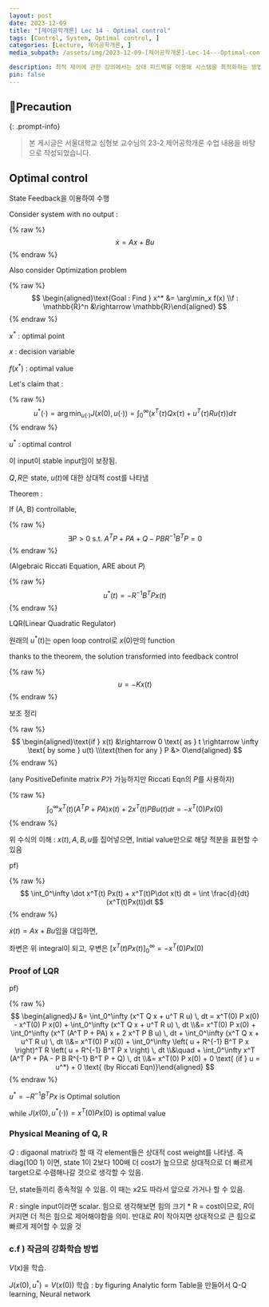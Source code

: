 ```yaml
---
layout: post
date: 2023-12-09
title: "[제어공학개론] Lec 14 - Optimal control"
tags: [Control, System, Optimal control, ]
categories: [Lecture, 제어공학개론, ]
media_subpath: /assets/img/2023-12-09-[제어공학개론]-Lec-14---Optimal-control.md

description: 최적 제어에 관한 강의에서는 상태 피드백을 이용해 시스템을 최적화하는 방법을 다룹니다. 알제브라릭 리카티 방정식을 통해 최적 제어 입력을 도출하고, Q와 R의 물리적 의미를 설명합니다. Q는 상태의 상대적 비용 가중치를 나타내고, R은 제어 입력의 비용을 나타냅니다. 또한, 강화 학습 방법과 관련하여 V(x)를 학습하는 과정도 언급됩니다.
pin: false
---
```



## 📢Precaution


{: .prompt-info}


> 본 게시글은 서울대학교 심형보 교수님의 23-2 제어공학개론 수업 내용을 바탕으로 작성되었습니다.


## Optimal control


State Feedback을 이용하여 수행


Consider system with no output :


{% raw %}
$$
\dot x = Ax+Bu
$$
{% endraw %}


Also consider Optimization problem


{% raw %}
$$
\begin{aligned}\text{Goal : Find } x^* &= \arg\min_x f(x) \\f : \mathbb{R}^n &\rightarrow \mathbb{R}\end{aligned}
$$
{% endraw %}


$x^*$ : optimal point


$x$ : decision variable


$f(x^*)$ : optimal value


Let's claim that : 


{% raw %}
$$
u^*(\cdot) = \arg\min_{u(\cdot)} J\big(x(0), u(\cdot)\big) = \int_0^\infty \bigg(x^T(\tau)Qx(\tau) + u^T(\tau)Ru(\tau)\bigg)d\tau
$$
{% endraw %}


$u^*$ : optimal control


이 input이 stable input임이 보장됨.


$Q, R$은 state, $u(t)$에 대한 상대적 cost를 나타냄


Theorem :


If (A, B) controllable,


{% raw %}
$$
\exists P >0 \text{ s.t. } A^TP+PA+Q-PBR^{-1}B^TP=0
$$
{% endraw %}


(Algebraic Riccati Equation, ARE about $P$)


{% raw %}
$$
u^*(t) = -R^{-1} B^TPx(t)
$$
{% endraw %}


LQR(Linear Quadratic Regulator)


원래의 $u^*(t)$는 open loop control로 $x(0)$만의 function


thanks to the theorem, the solution transformed into feedback control


{% raw %}
$$
u = -Kx(t)
$$
{% endraw %}


보조 정리


{% raw %}
$$
\begin{aligned}\text{if } x(t) &\rightarrow 0 \text{ as } t \rightarrow \infty \text{ by some } u(t) \\\text{then for any } P &> 0\end{aligned}
$$
{% endraw %}


(any PositiveDefinite matrix $P$가 가능하지만 Riccati Eqn의 $P$를 사용하자)


{% raw %}
$$
\int_0^\infty x^T(t)(A^TP+PA)x(t)+2x^T(t)PBu(t)dt = -x^T(0)Px(0)
$$
{% endraw %}


위 수식의 이해 : $x(t), A, B, u$를 집어넣으면, Initial value만으로 해당 적분을 표현할 수 있음


pf)


{% raw %}
$$
\int_0^\infty \dot x^T(t) Px(t) + x^T(t)P\dot x(t) dt = \int \frac{d}{dt} (x^T(t)Px(t))dt
$$
{% endraw %}


$\dot x(t) = Ax+Bu$임을 대입하면,


좌변은 위 integral이 되고, 우변은 $\bigg[x^T(t)Px(t)\bigg]_0^\infty= -x^T(0)Px(0)$


### Proof of LQR


pf)


{% raw %}
$$
\begin{aligned}J &= \int_0^\infty (x^T Q x + u^T R u) \, dt = x^T(0) P x(0) - x^T(0) P x(0) + \int_0^\infty (x^T Q x + u^T R u) \, dt \\&= x^T(0) P x(0) + \int_0^\infty (x^T (A^T P + PA) x + 2 x^T P B u) \, dt + \int_0^\infty (x^T Q x + u^T R u) \, dt \\&= x^T(0) P x(0) + \int_0^\infty \left( u + R^{-1} B^T P x \right)^T R \left( u + R^{-1} B^T P x \right) \, dt \\&\quad + \int_0^\infty x^T (A^T P + PA - P B R^{-1} B^T P + Q) \, dt \\&= x^T(0) P x(0) + 0 \text{ (if } u = u^*) + 0 \text{ (by Riccati Eqn)}\end{aligned}
$$
{% endraw %}


$u^*=-R^{-1}B^TPx$ is Optimal solution


while $J(x(0), u^*(\cdot))=x^T(0)Px(0)$ is optimal value


### Physical Meaning of Q, R


$Q$ : digaonal matrix라 할 때 각 element들은 상대적 cost weight를 나타냄. 즉 diag(100 1) 이면, state 1이 2보다 100배 더 cost가 높으므로 상대적으로 더 빠르게 target으로 수렴해나갈 것으로 생각할 수 있음.


단, state들끼리 종속적일 수 있음. 이 때는 x2도 따라서 앞으로 가거나 할 수 있음.


$R$ : single input이라면 scalar. 힘으로 생각해보면 힘의 크기 * R = cost이므로, $R$이 커지면 더 적은 힘으로 제어해야함을 의미. 반대로 $R$이 작아지면 상대적으로 큰 힘으로 빠르게 제어할 수 있을 것


### c.f ) 작금의 강화학습 방법


$V(x)$을 학습.


$J(x(0), u^*) = V(x(0))$ 학습 : by figuring Analytic form
Table을 만들어서 Q-Q learning, Neural network



<script>
  window.MathJax = {
    tex: {
      macros: {
        R: "\\mathbb{R}",
        N: "\\mathbb{N}",
        Z: "\\mathbb{Z}",
        Q: "\\mathbb{Q}",
        C: "\\mathbb{C}",
        proj: "\\operatorname{proj}",
        rank: "\\operatorname{rank}",
        im: "\\operatorname{im}",
        dom: "\\operatorname{dom}",
        codom: "\\operatorname{codom}",
        argmax: "\\operatorname*{arg\,max}",
        argmin: "\\operatorname*{arg\,min}",
        "\{": "\\lbrace",
        "\}": "\\rbrace",
        sub: "\\subset",
        sup: "\\supset",
        sube: "\\subseteq",
        supe: "\\supseteq"
      },
      tags: "ams",
      strict: false, 
      inlineMath: [["$", "$"], ["\\(", "\\)"]],
      displayMath: [["$$", "$$"], ["\\[", "\\]"]]
    },
    options: {
      skipHtmlTags: ["script", "noscript", "style", "textarea", "pre"]
    }
  };
</script>
<script async src="https://cdn.jsdelivr.net/npm/mathjax@3/es5/tex-mml-chtml.js"></script>
